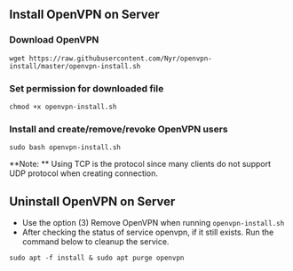 ## Install OpenVPN on Server
### Download OpenVPN
```
wget https://raw.githubusercontent.com/Nyr/openvpn-install/master/openvpn-install.sh
```
### Set permission for downloaded file
```
chmod +x openvpn-install.sh
```
### Install and create/remove/revoke OpenVPN users
```
sudo bash openvpn-install.sh
```
**Note: ** Using TCP is the protocol since many clients do not support UDP protocol when creating connection.

## Uninstall OpenVPN on Server
- Use the option (3) Remove OpenVPN when running `openvpn-install.sh`
- After checking the status of service openvpn, if it still exists. Run the command below to cleanup the service.
```
sudo apt -f install & sudo apt purge openvpn
```